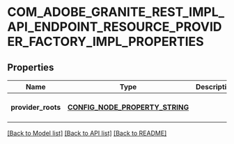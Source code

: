 # COM_ADOBE_GRANITE_REST_IMPL_API_ENDPOINT_RESOURCE_PROVIDER_FACTORY_IMPL_PROPERTIES

## Properties
Name | Type | Description | Notes
------------ | ------------- | ------------- | -------------
**provider_roots** | [**CONFIG_NODE_PROPERTY_STRING**](configNodePropertyString.md) |  | [optional] [default to null]

[[Back to Model list]](../README.md#documentation-for-models) [[Back to API list]](../README.md#documentation-for-api-endpoints) [[Back to README]](../README.md)


